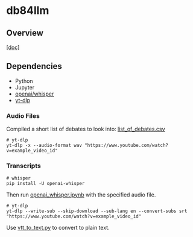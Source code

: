 # db84llm
## Overview
[[doc]](https://docs.google.com/document/d/1crGWlnyNGzeMiyU7aU-ASB3LHUfqGN0PjMI9Fk-QO90/edit#heading=h.1o0zogi4z3b1)

## Dependencies
- Python
- Jupyter
- [openai/whisper](https://github.com/openai/whisper?tab=readme-ov-file)
- [yt-dlp](https://github.com/yt-dlp/yt-dlp)

### Audio Files
Compiled a short list of debates to look into: [list_of_debates.csv](./transcription/list_of_debates.csv)

```shell
# yt-dlp
yt-dlp -x --audio-format wav "https://www.youtube.com/watch?v=example_video_id"
```

### Transcripts
```shell
# whisper
pip install -U openai-whisper
```
Then run [openai_whisper.ipynb](./transcription/openai_whisper.ipynb) with the specified audio file.
```shell
# yt-dlp
yt-dlp --write-sub --skip-download --sub-lang en --convert-subs srt "https://www.youtube.com/watch?v=example_video_id"
```
Use [vtt_to_text.py](./transcription/vtt_to_text.py) to convert to plain text.


